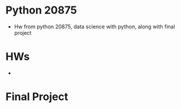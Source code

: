 # Python 20875

* Hw from python 20875, data science with python, along with final project

# HWs
* 

# Final Project
